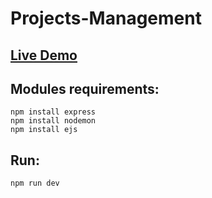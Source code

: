 # Projects-Management

## <a href="https://projects-management-ade.herokuapp.com/">Live Demo</a>

## Modules requirements:
`npm install express`<br/>
`npm install nodemon`<br/>
`npm install ejs`

## Run:
`npm run dev`
